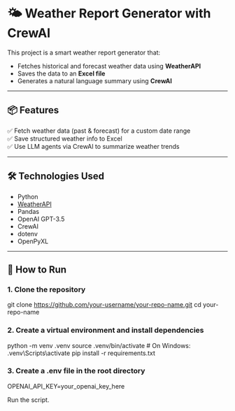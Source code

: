 # 🌤️ Weather Report Generator with CrewAI

This project is a smart weather report generator that:

- Fetches historical and forecast weather data using **WeatherAPI**
- Saves the data to an **Excel file**
- Generates a natural language summary using **CrewAI**

---

## 📦 Features

✅ Fetch weather data (past & forecast) for a custom date range  
✅ Save structured weather info to Excel  
✅ Use LLM agents via CrewAI to summarize weather trends  

---

## 🛠️ Technologies Used

- Python
- [WeatherAPI](https://www.weatherapi.com/)
- Pandas
- OpenAI GPT-3.5
- CrewAI
- dotenv
- OpenPyXL

---

## 🚀 How to Run

### 1. Clone the repository
git clone https://github.com/your-username/your-repo-name.git
cd your-repo-name

### 2. Create a virtual environment and install dependencies
python -m venv .venv
source .venv/bin/activate  # On Windows: .venv\Scripts\activate
pip install -r requirements.txt

### 3. Create a .env file in the root directory
OPENAI_API_KEY=your_openai_key_here

Run the script.
